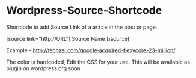 Wordpress-Source-Shortcode
================

Shortcode to add Source Link of a article in the post or page.

[source link="http://URL"] Source Name [/source]

Example - http://techzei.com/google-acquired-flexycore-23-million/

The color is hardcoded, Edit the CSS for your use. This will be available as plugin on wordpress.org soon
